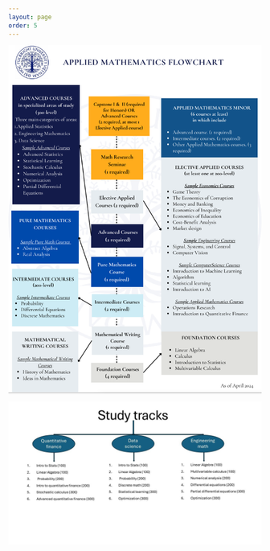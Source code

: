 ```yaml
---
layout: page
order: 5
---
```

![Flowchart](/assets/img/MATH-Flowchart.png)

![Tracks](/assets/img/tracks.jpg)

